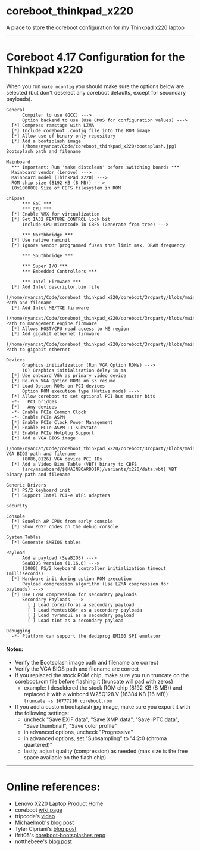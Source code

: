 # coreboot_thinkpad_x220
A place to store the coreboot configuration for my Thinkpad x220 laptop

---

# Coreboot 4.17 Configuration for the Thinkpad x220

When you run `make nconfig` you should make sure the options below are selected (but don't deselect any coreboot defaults, except for secondary payloads).

```
General
      Compiler to use (GCC) --->
      Option backend to use (Use CMOS for configuration values) --->
  [*] Compress ramstage with LZMA
  [*] Include coreboot .config file into the ROM image
  [*] Allow use of binary-only repository
  [*] Add a bootsplash image
      (/home/nyancat/Code/coreboot_thinkpad_x220/bootsplash.jpg) Bootsplash path and filename

Mainboard
  *** Important: Run 'make distclean' before switching boards ***
  Mainboard vendor (Lenovo) --->
  Mainboard model (ThinkPad X220) --->
  ROM chip size (8192 KB (8 MB)) --->
  (0x100000) Size of CBFS filesystem in ROM

Chipset
      *** SoC ***
      *** CPU ***
  [*] Enable VMX for virtualization
  [*] Set IA32_FEATURE_CONTROL lock bit
      Include CPU microcode in CBFS (Generate from tree) --->

      *** Northbridge ***
  [*] Use native raminit
  [*] Ignore vendor programmed fuses that limit max. DRAM frequency

      *** Southbridge ***

      *** Super I/O ***
      *** Embedded Controllers ***

      *** Intel Firmware ***
  [*] Add Intel descriptor.bin file
      (/home/nyancat/Code/coreboot_thinkpad_x220/coreboot/3rdparty/blobs/mainboard/$(MAINBOARDDIR)/descriptor.bin) Path and filename
  [*] Add Intel ME/TXE firmware
      (/home/nyancat/Code/coreboot_thinkpad_x220/coreboot/3rdparty/blobs/mainboard/$(MAINBOARDDIR)/me.bin) Path to management engine firmware
  [*] Allows HOST/CPU read access to ME region
  [*] Add gigabit ethernet firmware
      (/home/nyancat/Code/coreboot_thinkpad_x220/coreboot/3rdparty/blobs/mainboard/$(MAINBOARDDIR)/gbe.bin) Path to gigabit ethernet

Devices
      Graphics initialization (Run VGA Option ROMs) --->
      (0) Graphics initialization delay in ms
  [*] Use onboard VGA as primary video device
  [*] Re-run VGA Option ROMs on S3 resume
  [*] Load Option ROMs on PCI devices
      Option ROM execution type (Native mode) --->
  [*] Allow coreboot to set optional PCI bus master bits
  -*-   PCI bridges
  [*]   Any devices
  -*- Enable PCIe Common Clock
  -*- Enable PCIe ASPM
  [*] Enable PCIe Clock Power Management
  [*] Enable PCIe ASPM L1 SubState
  [*] Enable PCIe Hotplug Support
  [*] Add a VGA BIOS image
      (/home/nyancat/Code/coreboot_thinkpad_x220/coreboot/3rdparty/blobs/mainboard/$(MAINBOARDDIR)/vgabios.bin) VGA BIOS path and filename
      (8086,0126) VGA device PCI IDs
  [*] Add a Video Bios Table (VBT) binary to CBFS
      (src/mainboard/$(MAINBOARDDIR)/variants/x220/data.vbt) VBT binary path and filename

Generic Drivers
  [*] PS/2 keyboard init
  [*] Support Intel PCI-e WiFi adapters

Security

Console
  [*] Squelch AP CPUs from early console
  [*] Show POST codes on the debug console

System Tables
  [*] Generate SMBIOS tables

Payload
      Add a payload (SeaBIOS) --->
      SeaBIOS version (1.16.0) --->
      (3000) PS/2 keyboard controller initialization timeout (milliseconds)
  [*] Hardware init during option ROM execution
      Payload compression algorithm (Use LZMA compression for payloads) --->
  [*] Use LZMA compression for secondary payloads
      Secondary Payloads --->
        [ ] Load coreinfo as a secondary payload
        [ ] Load Memtest86+ as a secondary payloada
        [ ] Load nvramcui as a secondary payload
        [ ] Load tint as a secondary payload

Debugging
  -*- Platform can support the dediprog EM100 SPI emulator

```

#### Notes:
- Verify the Bootsplash image path and filename are correct
- Verify the VGA BIOS path and filename are correct
- If you replaced the stock ROM chip, make sure you run truncate on the coreboot.rom file before flashing it (truncate will pad with zeros)
    - example: I desoldered the stock ROM chip (8192 KB (8 MB)) and replaced it with a winbond W25Q128.V (16384 KB (16 MB)) \
    `truncate -s 16777216 coreboot.rom`
- If you add a custom bootsplash jpg image, make sure you export it with the following settings: 
    - uncheck "Save EXIF data", "Save XMP data", "Save IPTC data", "Save thumbnail", "Save color profile"
    - in advanced options, uncheck "Progressive"
    - in advanced options, set "Subsampling" to "4:2:0 (chroma quartered)"
    - lastly, adjust quality (compression) as needed (max size is the free space available on the flash chip)
---

# Online references:
- Lenovo X220 Laptop [Product Home](https://pcsupport.lenovo.com/us/en/products/laptops-and-netbooks/thinkpad-x-series-laptops/thinkpad-x220/)
- coreboot [wiki page](https://www.coreboot.org/Board:lenovo/x220)
- tripcode's [video](https://www.youtube.com/watch?v=ExQKOtZhLBM)
- Michaelmob's [blog post](https://michaelmob.com/post/coreboot-thinkpad-x220/)
- Tyler Cipriani's [blog post](https://tylercipriani.com/blog/2016/11/13/coreboot-on-the-thinkpad-x220-with-a-raspberry-pi/)
- ifrit05's [coreboot-bootsplashes repo](https://github.com/ifrit05/coreboot-bootsplashes)
- notthebeee's [blog post](https://notthebe.ee/revertcoreboot.html)
